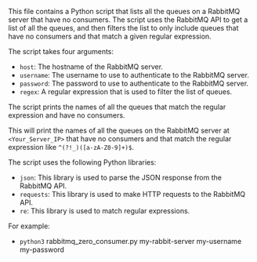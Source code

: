 This file contains a Python script that lists all the queues on a RabbitMQ server that have no consumers. 
The script uses the RabbitMQ API to get a list of all the queues, and then filters the list to only include queues that have no consumers and that match a given regular expression.

The script takes four arguments:

* `host`: The hostname of the RabbitMQ server.
* `username`: The username to use to authenticate to the RabbitMQ server.
* `password`: The password to use to authenticate to the RabbitMQ server.
* `regex`: A regular expression that is used to filter the list of queues.

The script prints the names of all the queues that match the regular expression and have no consumers.

This will print the names of all the queues on the RabbitMQ server at `<Your_Server_IP>` that have no consumers and that match the regular expression like `^(?!_)([a-zA-Z0-9]+)$`.

The script uses the following Python libraries:

* `json`: This library is used to parse the JSON response from the RabbitMQ API.
* `requests`: This library is used to make HTTP requests to the RabbitMQ API.
* `re`: This library is used to match regular expressions.
  
For example:

* `python3` rabbitmq_zero_consumer.py my-rabbit-server my-username my-password
